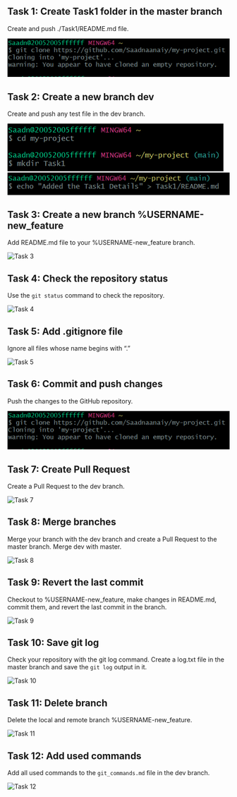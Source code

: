 <h2>Task 1: Create Task1 folder in the master branch</h2>
<p>Create and push ./Task1/README.md file.</p>
<img src="https://github.com/haytamnajim/mon-projet/blob/main/images/Screenshot%202024-11-22%20152115.png" alt="Task 1">

<h2>Task 2: Create a new branch dev</h2>
<p>Create and push any test file in the dev branch.</p>
<img src="https://github.com/haytamnajim/mon-projet/blob/main/images/Screenshot%202024-11-22%20152130.png" alt="Task 2">
<img src="https://github.com/haytamnajim/mon-projet/blob/main/images/Screenshot%202024-11-22%20152144.png" alt="Task 2">

<h2>Task 3: Create a new branch %USERNAME-new_feature</h2>
<p>Add README.md file to your %USERNAME-new_feature branch.</p>
<img src="task3.png" alt="Task 3">

<h2>Task 4: Check the repository status</h2>
<p>Use the <code>git status</code> command to check the repository.</p>
<img src="task4.png" alt="Task 4">

<h2>Task 5: Add .gitignore file</h2>
<p>Ignore all files whose name begins with “.”</p>
<img src="task5.png" alt="Task 5">

<h2>Task 6: Commit and push changes</h2>
<p>Push the changes to the GitHub repository.</p>
<img src="https://github.com/haytamnajim/mon-projet/blob/main/images/Screenshot%202024-11-22%20152115.png" alt="Task 6">

<h2>Task 7: Create Pull Request</h2>
<p>Create a Pull Request to the dev branch.</p>
<img src="task7.png" alt="Task 7">

<h2>Task 8: Merge branches</h2>
<p>Merge your branch with the dev branch and create a Pull Request to the master branch. Merge dev with master.</p>
<img src="task8.png" alt="Task 8">

<h2>Task 9: Revert the last commit</h2>
<p>Checkout to %USERNAME-new_feature, make changes in README.md, commit them, and revert the last commit in the branch.</p>
<img src="task9.png" alt="Task 9">

<h2>Task 10: Save git log</h2>
<p>Check your repository with the git log command. Create a log.txt file in the master branch and save the <code>git log</code> output in it.</p>
<img src="task10.png" alt="Task 10">

<h2>Task 11: Delete branch</h2>
<p>Delete the local and remote branch %USERNAME-new_feature.</p>
<img src="task11.png" alt="Task 11">

<h2>Task 12: Add used commands</h2>
<p>Add all used commands to the <code>git_commands.md</code> file in the dev branch.</p>
<img src="task12.png" alt="Task 12">
